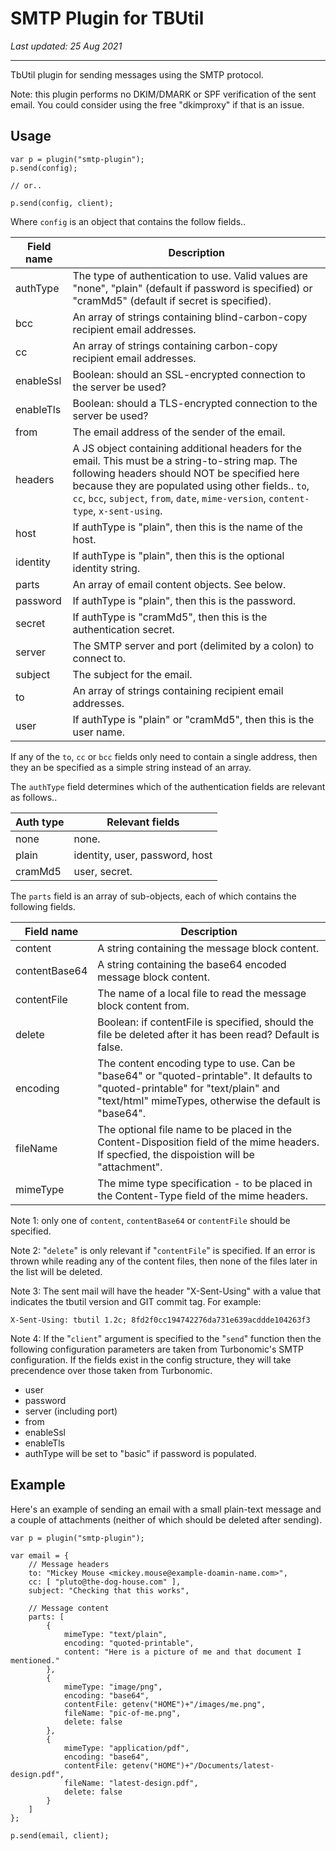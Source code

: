 # SMTP Plugin for TBUtil

*Last updated: 25 Aug 2021*

---

TbUtil plugin for sending messages using the SMTP protocol.

Note: this plugin performs no DKIM/DMARK or SPF verification of the sent email. You could consider using the free "dkimproxy" if that is an issue.

## Usage

```
var p = plugin("smtp-plugin");
p.send(config);

// or..

p.send(config, client);
```

Where `config` is an object that contains the follow fields..

| Field name | Description |
| ---------- | ----------- |
| authType   | The type of authentication to use. Valid values are "none", "plain" (default if password is specified) or "cramMd5" (default if secret is specified). |
| bcc        | An array of strings containing blind-carbon-copy recipient email addresses. |
| cc         | An array of strings containing carbon-copy recipient email addresses. |
| enableSsl  | Boolean: should an SSL-encrypted connection to the server be used? |
| enableTls  | Boolean: should a TLS-encrypted connection to the server be used? |
| from       | The email address of the sender of the email. |
| headers    | A JS object containing additional headers for the email. This must be a string-to-string map. The following headers should NOT be specified here because they are populated using other fields.. `to`, `cc`, `bcc`, `subject`, `from`, `date`, `mime-version`, `content-type`, `x-sent-using`. |
| host       | If authType is "plain", then this is the name of the host. |
| identity   | If authType is "plain", then this is the optional identity string. |
| parts      | An array of email content objects. See below. |
| password   | If authType is "plain", then this is the password. |
| secret     | If authType is "cramMd5", then this is the authentication secret. |
| server     | The SMTP server and port (delimited by a colon) to connect to. |
| subject    | The subject for the email. |
| to         | An array of strings containing recipient email addresses. |
| user       | If authType is "plain" or "cramMd5", then this is the user name. |

If any of the `to`, `cc` or `bcc` fields only need to contain a single address, then they an be specified as a simple string instead of an array.

The `authType` field determines which of the authentication fields are relevant as follows..

| Auth type | Relevant fields |
| --------- | --------------- |
| none      | none. |
| plain     | identity, user, password, host |
| cramMd5   | user, secret. |

The `parts` field is an array of sub-objects, each of which contains the following fields.

| Field name    | Description |
| ------------- | ----------- |
| content       | A string containing the message block content. |
| contentBase64 | A string containing the base64 encoded message block content. |
| contentFile   | The name of a local file to read the message block content from. |
| delete        | Boolean: if contentFile is specified, should the file be deleted after it has been read? Default is false. |
| encoding      | The content encoding type to use. Can be "base64" or "quoted-printable". It defaults to "quoted-printable" for "text/plain" and "text/html" mimeTypes, otherwise the default is "base64". |
| fileName      | The optional file name to be placed in the Content-Disposition field of the mime headers. If specfied, the dispoistion will be "attachment". |
| mimeType      | The mime type specification - to be placed in the Content-Type field of the mime headers. |

Note 1: only one of `content`, `contentBase64` or `contentFile` should be specified.

Note 2: "`delete`" is only relevant if "`contentFile`" is specified. If an error is thrown while reading any of the content files, then none of the files later in the list will be deleted.

Note 3: The sent mail will have the header "X-Sent-Using" with a value that indicates the tbutil version and GIT commit tag. For example:

```
X-Sent-Using: tbutil 1.2c; 8fd2f0cc194742276da731e639acddde104263f3
```

Note 4: If the "`client`" argument is specified to the "`send`" function then the following configuration parameters are taken from Turbonomic's SMTP configuration. If the fields exist in the config structure, they will take precendence over those taken from Turbonomic.

- user
- password
- server (including port)
- from
- enableSsl
- enableTls
- authType will be set to "basic" if password is populated.

## Example

Here's an example of sending an email with a small plain-text message and a couple of attachments (neither of which should be deleted after sending).

```
var p = plugin("smtp-plugin");

var email = {
	// Message headers
	to: "Mickey Mouse <mickey.mouse@example-doamin-name.com>",
	cc: [ "pluto@the-dog-house.com" ],
	subject: "Checking that this works",

	// Message content
	parts: [
		{
			mimeType: "text/plain",
			encoding: "quoted-printable",
			content: "Here is a picture of me and that document I mentioned."
		},
		{
			mimeType: "image/png",
			encoding: "base64",
			contentFile: getenv("HOME")+"/images/me.png",
			fileName: "pic-of-me.png",
			delete: false
		},
		{
			mimeType: "application/pdf",
			encoding: "base64",
			contentFile: getenv("HOME")+"/Documents/latest-design.pdf",
			fileName: "latest-design.pdf",
			delete: false
		}
	]
};

p.send(email, client);
```
